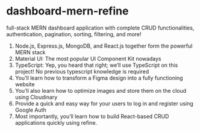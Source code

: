 # dashboard-mern-refine
full-stack MERN dashboard application with complete CRUD functionalities, authentication, pagination, sorting, filtering, and more!

1. Node.js, Express.js, MongoDB, and React.js together form the powerful MERN stack
2. Material UI: The most popular UI Component Kit nowadays
3. TypeScript: Yep, you heard that right; we’ll use TypeScript on this project! No previous typescript knowledge is required
4. You’ll learn how to transform a Figma design into a fully functioning website
5. You’ll also learn how to optimize images and store them on the cloud using Cloudinary
6. Provide a quick and easy way for your users to log in and register using Google Auth
7. Most importantly, you’ll learn how to build React-based CRUD applications quickly using refine.
